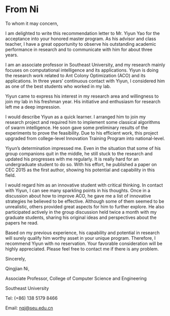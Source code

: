 # From Ni

To whom it may concern,

I am delighted to write this recommendation letter to Mr. Yiyun Yao for the acceptance into your honored master program. As his advisor and class teacher, I have a great opportunity to observe his outstanding academic performance in research and to communicate with him for about three years.

I am an associate professor in Southeast University, and my research mainly focuses on computational intelligence and its applications. Yiyun is doing the research work related to Ant Colony Optimization \(ACO\) and its applications. In three years’ continuous contact with Yiyun, I considered him as one of the best students who worked in my lab.

Yiyun came to express his interest in my research area and willingness to join my lab in his freshman year. His initiative and enthusiasm for research left me a deep impression.

I would describe Yiyun as a quick learner. I arranged him to join my research project and required him to implement some classical algorithms of swarm intelligence. He soon gave some preliminary results of the experiments to prove the feasibility. Due to his efficient work, this project upgraded from college-level Innovation Training Program into national-level.

Yiyun’s determination impressed me. Even in the situation that some of his group companions quit in the middle, he still stuck to the research and updated his progresses with me regularly. It is really hard for an undergraduate student to do so. With his effort, he published a paper on CEC 2015 as the first author, showing his potential and capability in this field.

I would regard him as an innovative student with critical thinking. In contact with Yiyun, I can see many sparkling points in his thoughts. Once in a discussion about how to improve ACO, he gave me a list of innovative strategies he believed to be effective. Although some of them seemed to be unrealistic, others provided great aspects for him to further explore. He also participated actively in the group discussion held twice a month with my graduate students, sharing his original ideas and perspectives about the papers he read.

Based on my previous experience, his capability and potential in research will surely qualify him worthy asset in your unique program. Therefore, I recommend Yiyun with no reservation. Your favorable consideration will be highly appreciated. Please feel free to contact me if there is any problem.

Sincerely,

Qingjian Ni,

Associate Professor, College of Computer Science and Engineering

Southeast University

Tel: \(+86\) 138 5179 8466

Email: nqj@seu.edu.cn

